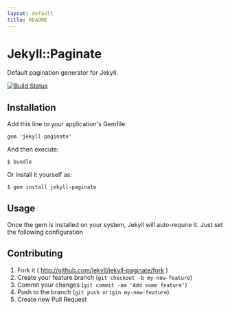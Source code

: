 ```yaml
---
layout: default
title: README
---
```


# Jekyll::Paginate

Default pagination generator for Jekyll.

[![Build Status](https://secure.travis-ci.org/jekyll/jekyll-paginate.svg?branch=master)](https://travis-ci.org/jekyll/jekyll-paginate)

## Installation

Add this line to your application's Gemfile:

    gem 'jekyll-paginate'

And then execute:

    $ bundle

Or install it yourself as:

    $ gem install jekyll-paginate

## Usage

Once the gem is installed on your system, Jekyll will auto-require it. Just set the following configuration

## Contributing

1. Fork it ( http://github.com/jekyll/jekyll-paginate/fork )
2. Create your feature branch (`git checkout -b my-new-feature`)
3. Commit your changes (`git commit -am 'Add some feature'`)
4. Push to the branch (`git push origin my-new-feature`)
5. Create new Pull Request
